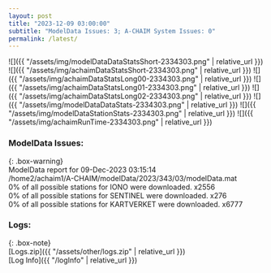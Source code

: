 ```yaml
---
layout: post
title: "2023-12-09 03:00:00"
subtitle: "ModelData Issues: 3; A-CHAIM System Issues: 0"
permalink: /latest/
---
```


![]({{ "/assets/img/modelDataDataStatsShort-2334303.png" | relative_url }})
![]({{ "/assets/img/achaimDataStatsShort-2334303.png" | relative_url }})
![]({{ "/assets/img/achaimDataStatsLong00-2334303.png" | relative_url }})
![]({{ "/assets/img/achaimDataStatsLong01-2334303.png" | relative_url }})
![]({{ "/assets/img/achaimDataStatsLong02-2334303.png" | relative_url }})
![]({{ "/assets/img/modelDataDataStats-2334303.png" | relative_url }})
![]({{ "/assets/img/modelDataStationStats-2334303.png" | relative_url }})
![]({{ "/assets/img/achaimRunTime-2334303.png" | relative_url }})


### ModelData Issues:  
  
{: .box-warning}  
 ModelData report for 09-Dec-2023 03:15:14   
 /home2/achaim1/A-CHAIM/modelData/2023/343/03/modelData.mat   
 0% of all possible stations for IONO were downloaded. x2556   
 0% of all possible stations for SENTINEL were downloaded. x276   
 0% of all possible stations for KARTVERKET were downloaded. x6777   
  


### Logs:  
  
{: .box-note}  
[Logs.zip]({{ "/assets/other/logs.zip" | relative_url }})  
[Log Info]({{ "/logInfo" | relative_url }})  
